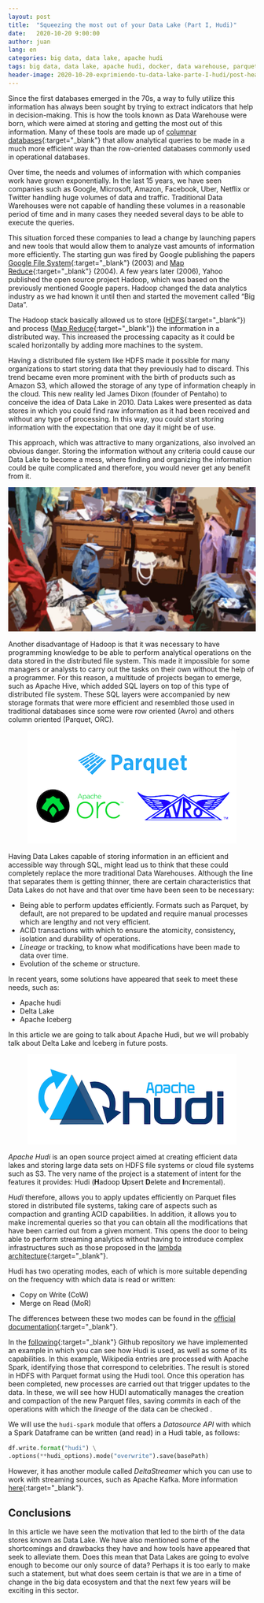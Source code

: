 ```yaml
---
layout: post
title:  "Squeezing the most out of your Data Lake (Part I, Hudi)"
date:   2020-10-20 9:00:00
author: juan
lang: en
categories: big data, data lake, apache hudi
tags: big data, data lake, apache hudi, docker, data warehouse, parquet, avro, orc, delta lake, iceberg
header-image: 2020-10-20-exprimiendo-tu-data-lake-parte-I-hudi/post-header.jpg
---
```


Since the first databases emerged in the 70s, a way to fully utilize this information has always been sought by trying to extract indicators that help in decision-making. This is how the tools known as Data Warehouse were born, which were aimed at storing and getting the most out of this information. Many of these tools are made up of [columnar databases](https://en.wikipedia.org/wiki/Column-oriented_DBMS){:target="_blank"} that allow analytical queries to be made in a much more efficient way than the row-oriented databases commonly used in operational databases.

Over time, the needs and volumes of information with which companies work have grown exponentially. In the last 15 years, we have seen companies such as Google, Microsoft, Amazon, Facebook, Uber, Netflix or Twitter handling huge volumes of data and traffic. Traditional Data Warehouses were not capable of handling these volumes in a reasonable period of time and in many cases they needed several days to be able to execute the queries.

This situation forced these companies to lead a change by launching papers and new tools that would allow them to analyze vast amounts of information more efficiently. The starting gun was fired by Google publishing the papers [Google File System](https://static.googleusercontent.com/media/research.google.com/en//archive/gfs-sosp2003.pdf){:target="_blank"} (2003) and [Map Reduce](https://static.googleusercontent.com/media/research.google.com/en//archive/mapreduce-osdi04.pdf){:target="_blank"} (2004). A few years later (2006), Yahoo published the open source project Hadoop, which was based on the  previously mentioned Google papers. Hadoop changed the data analytics industry as we had known it until then and started the movement called “Big Data”.

The Hadoop stack basically allowed us to store ([HDFS](https://hadoop.apache.org/docs/r1.2.1/hdfs_design.html){:target="_blank"}) and process ([Map Reduce](https://static.googleusercontent.com/media/research.google.com/en//archive/mapreduce-osdi04.pdf){:target="_blank"}) the information in a distributed way. This increased the processing capacity as it could be scaled horizontally by adding more machines to the system.

Having a distributed file system like HDFS made it possible for many organizations to start storing data that they previously had to discard. This trend became even more prominent with the birth of products such as Amazon S3, which allowed the storage of any type of information cheaply in the cloud. This new reality led James Dixon (founder of Pentaho) to conceive the idea of Data Lake in 2010. Data Lakes were presented as data stores in which you could find raw information as it had been received and without any type of processing. In this way, you could start storing information with the expectation that one day it might be of use.

This approach, which was attractive to many organizations, also involved an obvious danger. Storing the information without any criteria could cause our Data Lake to become a mess, where finding and organizing the information could be quite complicated and therefore, you would never get any benefit from it.

<p align="center">
    <img src="/assets/images/2020-10-20-exprimiendo-tu-data-lake-parte-I-hudi/messy-room.png">
</p>

Another disadvantage of Hadoop is that it was necessary to have programming knowledge to be able to perform analytical operations on the data stored in the distributed file system. This made it impossible for some managers or analysts to carry out the tasks on their own without the help of a programmer. For this reason, a multitude of projects began to emerge, such as Apache Hive, which added SQL layers on top of this type of distributed file system. These SQL layers were accompanied by new storage formats that were more efficient and resembled those used in traditional databases since some were row oriented (Avro) and others column oriented (Parquet, ORC).

<p align="center">
    <img src="/assets/images/2020-10-20-exprimiendo-tu-data-lake-parte-I-hudi/parquet-orc-avro.png">
</p>

Having Data Lakes capable of storing information in an efficient and accessible way through SQL, might lead us to think that these could completely replace the more traditional Data Warehouses. Although the line that separates them is getting thinner, there are certain characteristics that Data Lakes do not have and that over time have been seen to be necessary:

* Being able to perform updates efficiently. Formats such as Parquet, by default, are not prepared to be updated and require manual processes which are lengthy and not very efficient.
* ACID transactions with which to ensure the atomicity, consistency, isolation and durability of operations.
* <i>Lineage</i> or tracking, to know what modifications have been made to data over time.
* Evolution of the scheme or structure.

In recent years, some solutions have appeared that seek to meet these needs, such as:

* Apache hudi
* Delta Lake
* Apache Iceberg

In this article we are going to talk about Apache Hudi, but we will probably talk about Delta Lake and Iceberg in future posts.

<p align="center">
    <img src="/assets/images/2020-10-20-exprimiendo-tu-data-lake-parte-I-hudi/apache-hudi.png">
</p>

<i>Apache Hudi</i> is an open source project aimed at creating efficient data lakes and storing large data sets on HDFS file systems or cloud file systems such as S3. The very name of the project is a statement of intent for the features it provides: Hudi (<b>H</b>adoop <b>U</b>psert <b>D</b>elete and <b>I</b>ncremental).

<i>Hudi</i> therefore, allows you to apply updates efficiently on Parquet files stored in distributed file systems, taking care of aspects such as compaction and granting ACID capabilities. In addition, it allows you to make incremental queries so that you can obtain all the modifications that have been carried out from a given moment. This opens the door to being able to perform streaming analytics without having to introduce complex infrastructures such as those proposed in the [lambda architecture](http://lambda-architecture.net){:target="_blank"}.

Hudi has two operating modes, each of which is more suitable depending on the frequency with which data is read or written:

* Copy on Write (CoW) 
* Merge on Read (MoR)

The differences between these two modes can be found in the [official documentation](https://hudi.apache.org/docs/concepts.html#table-types--queries){:target="_blank"}.

In the [following](https://github.com/wearearima/hudi-exercise){:target="_blank"} Github repository we have implemented an example in which you can see how Hudi is used, as well as some of its capabilities. In this example, Wikipedia entries are processed with Apache Spark, identifying those that correspond to celebrities. The result is stored in HDFS with Parquet format using the Hudi tool. Once this operation has been completed, new processes are carried out that trigger updates to the data. In these, we will see how HUDI automatically manages the creation and compaction of the new Parquet files, saving <i>commits</i> in each of the operations with which the <i>lineage</i> of the data can be checked .

We will use the `hudi-spark` module that offers a <i>Datasource API</i> with which a Spark Dataframe can be written (and read) in a Hudi table, as follows:

```python
df.write.format("hudi") \
.options(**hudi_options).mode("overwrite").save(basePath)
```
However, it has another module called <i>DeltaStreamer</i> which you can use to work with streaming sources, such as Apache Kafka. More information [here](https://hudi.apache.org/docs/writing_data.html){:target="_blank"}.


## Conclusions

In this article we have seen the motivation that led to the birth of the data stores known as Data Lake. We have also mentioned some of the shortcomings and drawbacks they have and how tools have appeared that seek to alleviate them. Does this mean that Data Lakes are going to evolve enough to become our only source of data? Perhaps it is too early to make such a statement, but what does seem certain is that we are in a time of change in the big data ecosystem and that the next few years will be exciting in this sector.